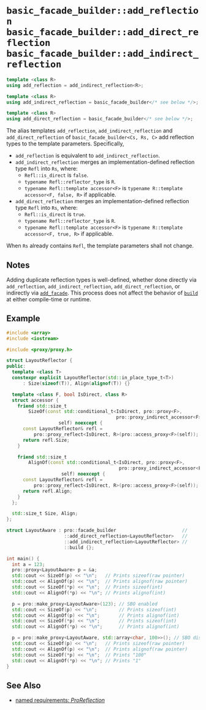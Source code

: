 # `basic_facade_builder::add_reflection`<br />`basic_facade_builder::add_direct_reflection`<br />`basic_facade_builder::add_indirect_reflection`

```cpp
template <class R>
using add_reflection = add_indirect_reflection<R>;

template <class R>
using add_indirect_reflection = basic_facade_builder</* see below */>;

template <class R>
using add_direct_reflection = basic_facade_builder</* see below */>;
```

The alias templates `add_reflection`, `add_indirect_reflection` and `add_direct_reflection` of `basic_facade_builder<Cs, Rs, C>` add reflection types to the template parameters. Specifically,

- `add_reflection` is equivalent to `add_indirect_reflection`.
- `add_indirect_reflection` merges an implementation-defined reflection type `Refl` into `Rs`, where:
  - `Refl::is_direct` is `false`.
  - `typename Refl::reflector_type` is `R`.
  - `typename Refl::template accessor<F>` is `typename R::template accessor<F, false, R>` if applicable.
- `add_direct_reflection` merges an implementation-defined reflection type `Refl` into `Rs`, where:
  - `Refl::is_direct` is `true`.
  - `typename Refl::reflector_type` is `R`.
  - `typename Refl::template accessor<F>` is `typename R::template accessor<F, true, R>` if applicable.

When `Rs` already contains `Refl`, the template parameters shall not change.

## Notes

Adding duplicate reflection types is well-defined, whether done directly via `add_reflection`, `add_indirect_reflection`, `add_direct_reflection`, or indirectly via [`add_facade`](add_facade.md). This process does not affect the behavior of [`build`](build.md) at either compile-time or runtime.

## Example

```cpp
#include <array>
#include <iostream>

#include <proxy/proxy.h>

struct LayoutReflector {
public:
  template <class T>
  constexpr explicit LayoutReflector(std::in_place_type_t<T>)
      : Size(sizeof(T)), Align(alignof(T)) {}

  template <class F, bool IsDirect, class R>
  struct accessor {
    friend std::size_t
        SizeOf(const std::conditional_t<IsDirect, pro::proxy<F>,
                                        pro::proxy_indirect_accessor<F>>&
                   self) noexcept {
      const LayoutReflector& refl =
          pro::proxy_reflect<IsDirect, R>(pro::access_proxy<F>(self));
      return refl.Size;
    }

    friend std::size_t
        AlignOf(const std::conditional_t<IsDirect, pro::proxy<F>,
                                         pro::proxy_indirect_accessor<F>>&
                    self) noexcept {
      const LayoutReflector& refl =
          pro::proxy_reflect<IsDirect, R>(pro::access_proxy<F>(self));
      return refl.Align;
    }
  };

  std::size_t Size, Align;
};

struct LayoutAware : pro::facade_builder                        //
                     ::add_direct_reflection<LayoutReflector>   //
                     ::add_indirect_reflection<LayoutReflector> //
                     ::build {};

int main() {
  int a = 123;
  pro::proxy<LayoutAware> p = &a;
  std::cout << SizeOf(p) << "\n";   // Prints sizeof(raw pointer)
  std::cout << AlignOf(p) << "\n";  // Prints alignof(raw pointer)
  std::cout << SizeOf(*p) << "\n";  // Prints sizeof(int)
  std::cout << AlignOf(*p) << "\n"; // Prints alignof(int)

  p = pro::make_proxy<LayoutAware>(123); // SBO enabled
  std::cout << SizeOf(p) << "\n";        // Prints sizeof(int)
  std::cout << AlignOf(p) << "\n";       // Prints alignof(int)
  std::cout << SizeOf(*p) << "\n";       // Prints sizeof(int)
  std::cout << AlignOf(*p) << "\n";      // Prints alignof(int)

  p = pro::make_proxy<LayoutAware, std::array<char, 100>>(); // SBO disabled
  std::cout << SizeOf(p) << "\n";   // Prints sizeof(raw pointer)
  std::cout << AlignOf(p) << "\n";  // Prints alignof(raw pointer)
  std::cout << SizeOf(*p) << "\n";  // Prints "100"
  std::cout << AlignOf(*p) << "\n"; // Prints "1"
}
```

## See Also

- [named requirements: *ProReflection*](../ProReflection.md)
